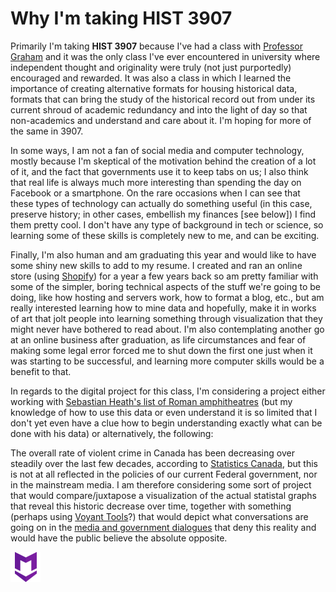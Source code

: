 # Why I'm taking HIST 3907

Primarily I'm taking **HIST 3907** because I've had a class with [Professor Graham](http://carleton.ca/history/people/1631-2/) and it was the only class I've ever encountered in university where independent thought and originality were truly (not just purportedly) encouraged and rewarded.  It was also a class in which I learned the importance of creating alternative formats for housing historical data, formats that can bring the study of the historical record out from under its current shroud of academic redundancy and into the light of day so that non-academics and understand and care about it.  I'm hoping for more of the same in 3907.

In some ways, I am not a fan of social media and computer technology, mostly because I'm skeptical of the motivation behind the creation of a lot of it, and the fact that governments use it to keep tabs on us; I also think that real life is always much more interesting than spending the day on Facebook or a smartphone. On the rare occasions when I can see that these types of technology can actually do something useful (in this case, preserve history; in other cases, embellish my finances [see below]) I find them pretty cool. I don't have any type of background in tech or science, so learning some of these skills is completely new to me, and can be exciting.

Finally, I'm also human and am graduating this year and would like to have some shiny new skills to add to my resume.  I created and ran an online store (using [Shopify](http://www.shopify.ca)) for a year a few years back so am pretty familiar with some of the simpler, boring technical aspects of the stuff we're going to be doing, like how hosting and servers work, how to format a blog, etc., but am really interested learning how to mine data and hopefully, make it in works of art that jolt people into learning something through visualization that they might never have bothered to read about. I'm also contemplating another go at an online business after graduation, as life circumstances and fear of making some legal error forced me to shut down the first one just when it was starting to be successful, and learning more computer skills would be a benefit to that.

In regards to the digital project for this class, I'm considering a project either working with [Sebastian Heath's list of Roman amphitheatres](https://github.com/sfsheath/roman-amphitheaters) (but my knowledge of how to use this data or even understand it is so limited that I don't yet even have a clue how to begin understanding exactly what can be done with his data) or alternatively, the following:

The overall rate of violent crime in Canada has been decreasing over steadily over the last few decades, according to [Statistics Canada](http://www.statcan.gc.ca/pub/85-002-x/2014001/article/14040-eng.htm?fpv=2693#a1), but this is not at all reflected in the policies of our current Federal government, nor in the mainstream media.  I am therefore considering some sort of project that would compare/juxtapose a visualization of the actual statistal graphs that reveal this historic decrease over time, together with something (perhaps using [Voyant Tools](http://voyant-tools.org/)?) that would depict what conversations are going on in the [media and government dialogues](http://news.nationalpost.com/2011/07/21/crime-rate-down-across-canada/) that deny this reality and would have the public believe the absolute opposite.


 
![alt text](https://github.com/adam-p/markdown-here/raw/master/src/common/images/icon48.png "Logo Title Text 1")



  

 





